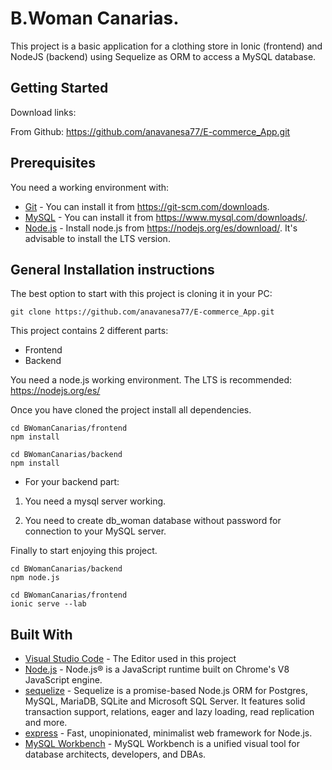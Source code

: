 # B.Woman Canarias. 

This project is a basic application for a clothing store in Ionic (frontend) and NodeJS (backend) using Sequelize as ORM to access a MySQL database.


## Getting Started

Download links:

From Github: https://github.com/anavanesa77/E-commerce_App.git

## Prerequisites

You need a working environment with:
* [Git](https://git-scm.com) - You can install it from https://git-scm.com/downloads.
* [MySQL](https://www.mysql.com) - You can install it from https://www.mysql.com/downloads/.
* [Node.js](https://nodejs.org) - Install node.js from https://nodejs.org/es/download/. It's advisable to install the LTS version.

## General Installation instructions

The best option to start with this project is cloning it in your PC:

```
git clone https://github.com/anavanesa77/E-commerce_App.git
```

This project contains 2 different parts:
* Frontend
* Backend

You need a node.js working environment. The LTS is recommended: https://nodejs.org/es/

Once you have cloned the project install all dependencies.

```
cd BWomanCanarias/frontend
npm install

cd BWomanCanarias/backend
npm install
```

* For your backend part:
1. You need a mysql server working.

2. You need to create db_woman database without password for connection to your MySQL server.



Finally to start enjoying this project.

```
cd BWomanCanarias/backend
npm node.js

cd BWomanCanarias/frontend
ionic serve --lab

```



## Built With

* [Visual Studio Code](https://code.visualstudio.com/) - The Editor used in this project
* [Node.js](https://nodejs.org/) - Node.js® is a JavaScript runtime built on Chrome's V8 JavaScript engine.
* [sequelize](https://sequelize.org/) - Sequelize is a promise-based Node.js ORM for Postgres, MySQL, MariaDB, SQLite and Microsoft SQL Server. It features solid transaction support, relations, eager and lazy loading, read replication and more.
* [express](https://expressjs.com/) - Fast, unopinionated, minimalist web framework for Node.js.
* [MySQL Workbench](https://www.mysql.com/products/workbench/) - MySQL Workbench is a unified visual tool for database architects, developers, and DBAs.
